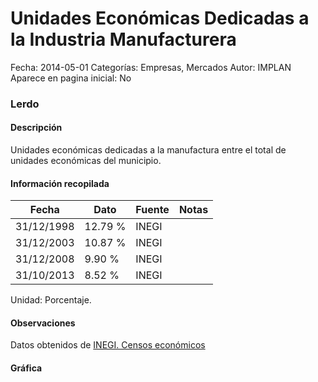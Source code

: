 Unidades Económicas Dedicadas a la Industria Manufacturera
=====

Fecha: 2014-05-01
Categorías: Empresas, Mercados
Autor: IMPLAN
Aparece en pagina inicial: No

### Lerdo

#### Descripción

Unidades económicas dedicadas a la manufactura entre el total de unidades económicas del municipio.

<!-- break -->

#### Información recopilada

<table class="table table-hover table-bordered matriz">
  <thead>
    <tr><th>Fecha</th><th>Dato</th><th>Fuente</th><th>Notas</th></tr>
  </thead>
  <tbody>
    <tr><td class="centrado">31/12/1998</td><td class="derecha">12.79 %</td><td>INEGI</td><td></td></tr>
    <tr><td class="centrado">31/12/2003</td><td class="derecha">10.87 %</td><td>INEGI</td><td></td></tr>
    <tr><td class="centrado">31/12/2008</td><td class="derecha">9.90 %</td><td>INEGI</td><td></td></tr>
    <tr><td class="centrado">31/10/2013</td><td class="derecha">8.52 %</td><td>INEGI</td><td></td></tr>
  </tbody>
</table>

Unidad: Porcentaje.

#### Observaciones

Datos obtenidos de [INEGI. Censos económicos](http://www3.inegi.org.mx/sistemas/saic/)

#### Gráfica

<div id="Morrisbohcbwhu" class="grafica"></div>
<script>
new Morris.Line({
element: 'Morrisbohcbwhu',
data: [{ fecha: '1998-12-31', dato: 12.7900 },{ fecha: '2003-12-31', dato: 10.8700 },{ fecha: '2008-12-31', dato: 9.9000 },{ fecha: '2013-10-31', dato: 8.5200 }],
xkey: 'fecha',
ykeys: ['dato'],
labels: ['Dato'],
lineColors: ['#FF5B02'],
xLabelFormat: function(d) { return d.getDate()+'/'+(d.getMonth()+1)+'/'+d.getFullYear(); },
dateFormat: function(ts) { var d = new Date(ts); return d.getDate() + '/' + (d.getMonth() + 1) + '/' + d.getFullYear(); }
});
</script>
